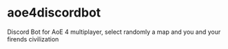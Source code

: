 # aoe4discordbot
Discord Bot for AoE 4 multiplayer, select randomly a map and you and your firends civilization
